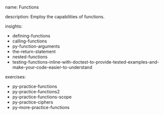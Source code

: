 name: Functions

description: Employ the capabilities of functions.

insights:
  - defining-functions
  - calling-functions
  - py-function-arguments
  - the-return-statement
  - nested-functions
  - testing-functions-inline-with-doctest-to-provide-tested-examples-and-make-your-code-easier-to-understand

exercises:
  - py-practice-functions
  - py-practice-functions2
  - py-practice-functions-scope
  - py-practice-ciphers
  - py-more-practice-functions

